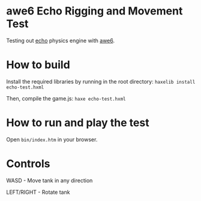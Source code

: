 # awe6 Echo Rigging and Movement Test

Testing out [echo](https://github.com/AustinEast/echo) physics engine with [awe6](https://awe6.org).

# How to build

Install the required libraries by running in the root directory:
`haxelib install echo-test.hxml`


Then, compile the game.js:
`haxe echo-test.hxml`

# How to run and play the test
Open `bin/index.htm` in your browser.

# Controls
WASD - Move tank in any direction

LEFT/RIGHT - Rotate tank
